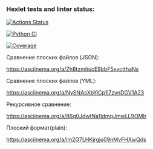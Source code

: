 ### Hexlet tests and linter status:
[![Actions Status](https://github.com/Alexander-kkk/python-project-50/actions/workflows/hexlet-check.yml/badge.svg)](https://github.com/Alexander-kkk/python-project-50/actions)

[![Python CI](https://github.com/Alexander-kkk/python-project-50/actions/workflows/pyci.yml/badge.svg)](https://github.com/Alexander-kkk/python-project-50/actions/workflows/pyci.yml)

[![Coverage](https://sonarcloud.io/api/project_badges/measure?project=Alexander-kkk_python-project-502&metric=coverage)](https://sonarcloud.io/summary/new_code?id=Alexander-kkk_python-project-502)

Сравнение плоских файлов (JSON):

 https://asciinema.org/a/Zh8tzmitucE9bbF5xvctthaNs


Сравнение плоских файлов (YML):

 https://asciinema.org/a/NySNAsXbYiCp1i7zvnDGV1A23

Рекурсивное сравнение:

https://asciinema.org/a/86q0JdwtNa1IdmqJmwLL9OMIr

Плоский формат(plain):

  https://asciinema.org/a/im2G7LHKjrgju09nMvFHXwQds
